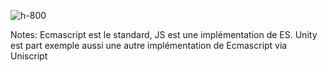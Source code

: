 <!-- .slide: class="full-center"-->

![h-800](./assets/images/ES-Versions.svg)

Notes:
Ecmascript est le standard, JS est une implémentation de ES. Unity est part exemple aussi une autre implémentation de Ecmascript via Uniscript
